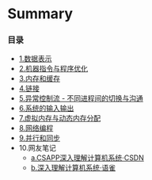<link rel="stylesheet" href="../extra/ideal-image-slider.css">
<link rel="stylesheet" href="../extra/ideal-default-theme.css">
<script src="../extra/ideal-image-slider.js"></script>
<script src="../extra/ideal-iis-bullet-nav.js"></script>
<script>
var gitbook = gitbook || [];
gitbook.push(function() {
    let slider = new IdealImageSlider.Slider('.IdealImageSlider');
    slider.addBulletNav();
})
</script>

# Summary

### 目录

* [1.数据表示](docs/1.md)
* [2.机器指令与程序优化](docs/2.md)
* [3.内存和缓存](docs/3.md)
* [4.链接](docs/4.md)
* [5.异常控制流 - 不同进程间的切换与沟通](docs/5.md)
* [6.系统的输入输出](docs/6.md)
* [7.虚拟内存与动态内存分配](docs/7.md)
* [8.网络编程](docs/8.md)
* [9.并行和同步](docs/9.md)
* 10.网友笔记
  * [a.CSAPP深入理解计算机系统·CSDN](docs/notea.md)
  * [b.深入理解计算机系统·语雀](docs/noteb.md)